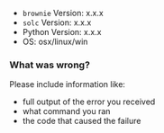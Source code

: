 * `brownie` Version: x.x.x
* `solc` Version: x.x.x
* Python Version: x.x.x
* OS: osx/linux/win


### What was wrong?

Please include information like:

* full output of the error you received
* what command you ran
* the code that caused the failure
